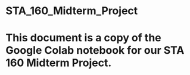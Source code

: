 # STA_160_Midterm_Project

# This document is a copy of the Google Colab notebook for our STA 160 Midterm Project.
